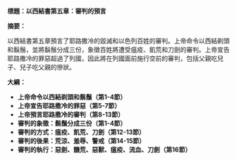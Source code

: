 **標題：以西結書第五章：審判的預言**

**摘要：**

以西結書第五章預言了耶路撒冷的毀滅和以色列百姓的審判。上帝命令以西結剃頭和鬍鬚，並將鬍鬚分成三份，象徵百姓將遭受瘟疫、飢荒和刀劍的審判。上帝宣告耶路撒冷的罪惡超過了列國，因此將在列國面前施行空前的審判，包括父親吃兒子、兒子吃父親的慘狀。

**大綱：**

* **上帝命令以西結剃頭和鬍鬚（第1-4節）**
* **上帝宣告耶路撒冷的罪惡（第5-7節）**
* **上帝預言耶路撒冷的審判（第8-13節）**
* **審判的象徵：鬍鬚分成三份（第1-4節）**
* **審判的方式：瘟疫、飢荒、刀劍（第12-13節）**
* **審判的後果：荒涼、羞辱、警戒（第14-15節）**
* **審判的執行：惡劍、饑荒、惡獸、瘟疫、流血、刀劍（第16節）**